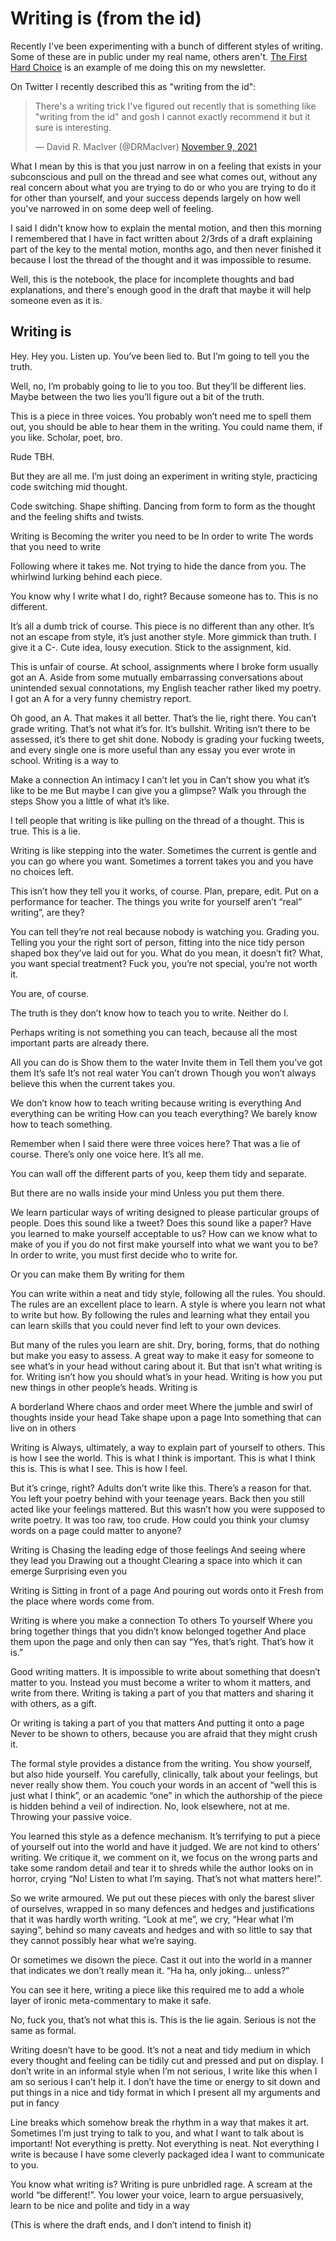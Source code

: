 # Writing is (from the id)

Recently I've been experimenting with a bunch of different styles of writing.
Some of these are in public under my real name, others aren't.
[The First Hard Choice](https://drmaciver.substack.com/p/first-hard-choice) is an example of me doing this on my newsletter.

On Twitter I recently described this as "writing from the id":

<blockquote class="twitter-tweet"><p lang="en" dir="ltr">There&#39;s a writing trick I&#39;ve figured out recently that is something like &quot;writing from the id&quot; and gosh I cannot exactly recommend it but it sure is interesting.</p>&mdash; David R. MacIver (@DRMacIver) <a href="https://twitter.com/DRMacIver/status/1458040657663123461?ref_src=twsrc%5Etfw">November 9, 2021</a></blockquote> <script async src="https://platform.twitter.com/widgets.js" charset="utf-8"></script>

What I mean by this is that you just narrow in on a feeling that exists in your subconscious and pull on the thread and see what comes out, without any real concern about what you are trying to do or who you are trying to do it for other than yourself, and your success depends largely on how well you've narrowed in on some deep well of feeling.

I said I didn't know how to explain the mental motion, and then this morning I remembered that I have in fact written about 2/3rds of a draft explaining part of the key to the mental motion, months ago, and then never finished it because I lost the thread of the thought and it was impossible to resume.

Well, this is the notebook, the place for incomplete thoughts and bad explanations,
and there's enough good in the draft that maybe it will help someone even as it is.

## Writing is

Hey. Hey you. Listen up. You’ve been lied to. But I’m going to tell you the truth.

Well, no, I’m probably going to lie to you too. But they’ll be different lies. Maybe between the two lies you’ll figure out a bit of the truth.

This is a piece in three voices. You probably won’t need me to spell them out, you should be able to hear them in the writing. You could name them, if you like. Scholar, poet, bro.

Rude TBH.

But they are all me. I’m just doing an experiment in writing style, practicing code switching mid thought.

Code switching.
Shape shifting.
Dancing from form to form as the thought and the feeling shifts and twists.

Writing is
Becoming the writer
you need to be
In order to write
The words that
you need to write

Following where it takes me.
Not trying to hide the dance from you.
The whirlwind lurking behind each piece.

You know why I write what I do, right?
Because someone has to.
This is no different.

It’s all a dumb trick of course. This piece is no different than any other. It’s not an escape from style, it’s just another style. More gimmick than truth. I give it a C-. Cute idea, lousy execution. Stick to the assignment, kid.

This is unfair of course. At school, assignments where I broke form usually got an A. Aside from some mutually embarrassing conversations about unintended sexual connotations, my English teacher rather liked my poetry. I got an A for a very funny chemistry report.

Oh good, an A. That makes it all better. That’s the lie, right there. You can’t grade writing. That’s not what it’s for. It’s bullshit. Writing isn’t there to be assessed, it’s there to get shit done. Nobody is grading your fucking tweets, and every single one is more useful than any essay you ever wrote in school. Writing is a way to

Make a connection
An intimacy
I can’t let you in
Can’t show you what it’s like to be me
But maybe I can give you a glimpse?
Walk you through the steps
Show you a little of what it’s like.

I tell people that writing is like pulling on the thread of a thought.
This is true. This is a lie.

Writing is like stepping into the water. Sometimes the current is gentle and you can go where you want. Sometimes a torrent takes you and you have no choices left.

This isn’t how they tell you it works, of course. Plan, prepare, edit. Put on a performance for teacher. The things you write for yourself aren’t “real” writing”, are they?

You can tell they’re not real because nobody is watching you. Grading you. Telling you your the right sort of person, fitting into the nice tidy person shaped box they’ve laid out for you. What do you mean, it doesn’t fit? What, you want special treatment? Fuck you, you’re not special, you’re not worth it.

You are, of course.

The truth is they don’t know how to teach you to write. Neither do I.

Perhaps writing is not something you can teach, because all the most important parts are already there.

All you can do is
Show them to the water
Invite them in
Tell them you’ve got them
It’s safe
It’s not real water
You can’t drown
Though you won’t always believe this
when the current takes you.

We don’t know how to teach writing because writing is everything
And everything can be writing
How can you teach everything?
We barely know how to teach something.

Remember when I said there were three voices here? That was a lie of course. There’s only one voice here. It’s all me.

You can wall off the different parts of you, keep them tidy and separate.

But there are no walls inside your mind
Unless you put them there.

We learn particular ways of writing designed to please particular groups of people. Does this sound like a tweet? Does this sound like a paper? Have you learned to make yourself acceptable to us? How can we know what to make of you if you do not first make yourself into what we want you to be? In order to write, you must first decide who to write for.

Or you can make them
By writing for them

You can write within a neat and tidy style, following all the rules. You should. The rules are an excellent place to learn. A style is where you learn not what to write but how. By following the rules and learning what they entail you can learn skills that you could never find left to your own devices.

But many of the rules you learn are shit. Dry, boring, forms, that do nothing but make you easy to assess. A great way to make it easy for someone to see what’s in your head without caring about it. But that isn’t what writing is for. Writing isn’t how you should what’s in your head. Writing is how you put new things in other people’s heads. Writing is

A borderland
Where chaos and order meet
Where the jumble and swirl of thoughts inside your head
Take shape upon a page
Into something that can live on in others

Writing is
Always, ultimately, a way to explain part of yourself to others. This is how I see the world. This is what I think is important. This is what I think this is. This is what I see. This is how I feel.

But it’s cringe, right? Adults don’t write like this. There’s a reason for that. You left your poetry behind with your teenage years. Back then you still acted like your feelings mattered. But this wasn’t how you were supposed to write poetry. It was too raw, too crude. How could you think your clumsy words on a page could matter to anyone?

Writing is
Chasing the leading edge of those feelings
And seeing where they lead you
Drawing out a thought
Clearing a space into which it can emerge
Surprising even you

Writing is
Sitting in front of a page
And pouring out words onto it
Fresh from the place where words come from.

Writing is where you make a connection
To others
To yourself
Where you bring together things that
you didn’t know belonged together
And place them upon the page and only then can say
“Yes, that’s right. That’s how it is.”

Good writing matters. It is impossible to write about something that doesn’t matter to you. Instead you must become a writer to whom it matters, and write from there. Writing is taking a part of you that matters and sharing it with others, as a gift.

Or writing is taking a part of you that matters
And putting it onto a page
Never to be shown to others, because you are afraid that they might crush it.

The formal style provides a distance from the writing. You show yourself, but also hide yourself. You carefully, clinically, talk about your feelings, but never really show them. You couch your words in an accent of “well this is just what I think”, or an academic “one” in which the authorship of the piece is hidden behind a veil of indirection. No, look elsewhere, not at me. Throwing your passive voice.

You learned this style as a defence mechanism. It’s terrifying to put a piece of yourself out into the world and have it judged. We are not kind to others’ writing. We critique it, we comment on it, we focus on the wrong parts and take some random detail and tear it to shreds while the author looks on in horror, crying “No! Listen to what I’m saying. That’s not what matters here!”.

So we write armoured. We put out these pieces with only the barest sliver of ourselves, wrapped in so many defences and hedges and justifications that it was hardly worth writing. “Look at me”, we cry, “Hear what I’m saying”, behind so many caveats and hedges and with so little to say that they cannot possibly hear what we’re saying.

Or sometimes we disown the piece. Cast it out into the world in a manner that indicates we don’t really mean it. “Ha ha, only joking… unless?” 

You can see it here, writing a piece like this required me to add a whole layer of ironic meta-commentary to make it safe.

No, fuck you, that’s not what this is. This is the lie again. Serious is not the same as formal.

Writing doesn’t have to be good. It’s not a neat and tidy medium in which every thought and feeling can be tidily cut and pressed and put on display. I don’t write in an informal style when I’m not serious, I write like this when I am so serious I can’t help it. I don’t have the time or energy to sit down and put things in a nice and tidy format in which I present all my arguments and put in fancy

Line breaks which somehow break the rhythm in a way that makes it art. Sometimes I’m just trying to talk to you, and what I want to talk about is important!
Not everything is pretty. Not everything is neat. Not everything I write is because I have some cleverly packaged idea I want to communicate to you.

You know what writing is? Writing is pure unbridled rage. A scream at the world “be different!”. You lower your voice, learn to argue persuasively, learn to be nice and polite and tidy in a way 

(This is where the draft ends, and I don’t intend to finish it)

